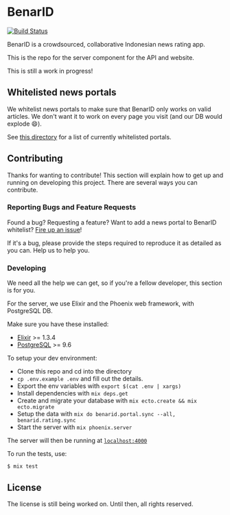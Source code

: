 # BenarID

[![Build Status](https://travis-ci.org/BenarID/benarid-server.svg?branch=master)](https://travis-ci.org/BenarID/benarid-server)

BenarID is a crowdsourced, collaborative Indonesian news rating app.

This is the repo for the server component for the API and website.

This is still a work in progress!

## Whitelisted news portals

We whitelist news portals to make sure that BenarID only works on valid articles. We don't want it to work on every page you visit (and our DB would explode :smile:).

See [this directory](./priv/portals) for a list of currently whitelisted portals.

## Contributing

Thanks for wanting to contribute! This section will explain how to get up and running on developing this project. There are several ways you can contribute.

### Reporting Bugs and Feature Requests

Found a bug? Requesting a feature? Want to add a news portal to BenarID whitelist? [Fire up an issue](https://github.com/BenarID/benarid-server/issues/new)!

If it's a bug, please provide the steps required to reproduce it as detailed as you can. Help us to help you.

### Developing

We need all the help we can get, so if you're a fellow developer, this section is for you.

For the server, we use Elixir and the Phoenix web framework, with PostgreSQL DB.

Make sure you have these installed:

  * [Elixir](http://elixir-lang.org/install.html) >= 1.3.4
  * [PostgreSQL](https://www.postgresql.org/download/) >= 9.6

To setup your dev environment:

  * Clone this repo and cd into the directory
  * `cp .env.example .env` and fill out the details.
  * Export the env variables with `export $(cat .env | xargs)`
  * Install dependencies with `mix deps.get`
  * Create and migrate your database with `mix ecto.create && mix ecto.migrate`
  * Setup the data with `mix do benarid.portal.sync --all, benarid.rating.sync`
  * Start the server with `mix phoenix.server`

The server will then be running at [`localhost:4000`](http://localhost:4000)

To run the tests, use:

```
$ mix test
```

## License

The license is still being worked on. Until then, all rights reserved.
